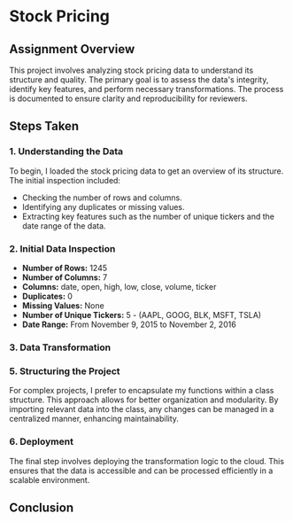 
# Stock Pricing 

## Assignment Overview

This project involves analyzing stock pricing data to understand its structure and quality. The primary goal is to assess the data's integrity, identify key features, and perform necessary transformations. The process is documented to ensure clarity and reproducibility for reviewers.

## Steps Taken

### 1. Understanding the Data

To begin, I loaded the stock pricing data to get an overview of its structure. The initial inspection included:
- Checking the number of rows and columns.
- Identifying any duplicates or missing values.
- Extracting key features such as the number of unique tickers and the date range of the data.

### 2. Initial Data Inspection

- **Number of Rows:** 1245
- **Number of Columns:** 7
- **Columns:** date, open, high, low, close, volume, ticker
- **Duplicates:** 0
- **Missing Values:** None
- **Number of Unique Tickers:** 5 - (AAPL, GOOG, BLK, MSFT, TSLA)
- **Date Range:** From November 9, 2015 to November 2, 2016

### 3. Data Transformation



### 5. Structuring the Project

For complex projects, I prefer to encapsulate my functions within a class structure. This approach allows for better organization and modularity. By importing relevant data into the class, any changes can be managed in a centralized manner, enhancing maintainability.

### 6. Deployment

The final step involves deploying the transformation logic to the cloud. This ensures that the data is accessible and can be processed efficiently in a scalable environment.

## Conclusion

